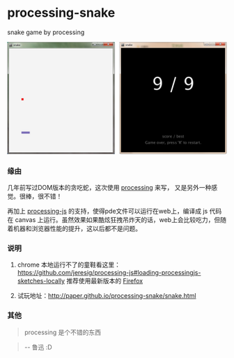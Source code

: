 # processing-snake
snake game by processing

![](./images/game.jpg)

### 缘由

几年前写过DOM版本的贪吃蛇，这次使用 [processing](https://processing.org/) 来写，
又是另外一种感觉。很棒，很不错！

再加上 [processing-js](https://github.com/jeresig/processing-js) 的支持，使得pde文件可以运行在web上，编译成 js 代码在 canvas 上运行。虽然效果如果酷炫狂拽吊炸天的话，web上会比较吃力，但随着机器和浏览器性能的提升，这以后都不是问题。

### 说明

1. chrome 本地运行不了的童鞋看这里：https://github.com/jeresig/processing-js#loading-processingjs-sketches-locally
推荐使用最新版本的 [Firefox](http://www.firefox.com.cn/)

2. 试玩地址：http://paper.github.io/processing-snake/snake.html

### 其他

>  processing 是个不错的东西

>  -- 鲁迅 :D
